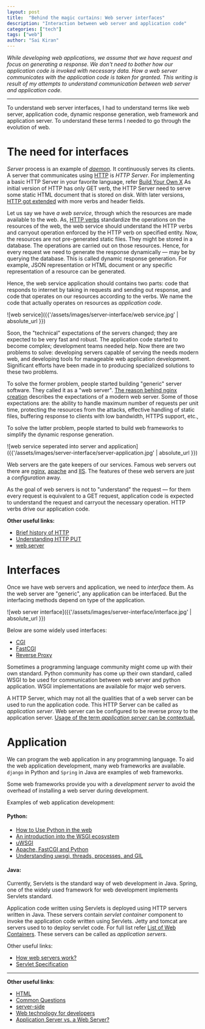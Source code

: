 ```yaml
---
layout: post
title:  "Behind the magic curtains: Web server interfaces"
description: "Interaction between web server and application code"
categories: ["tech"]
tags: ["web"]
author: "Sai Kiran"
---
```



*While developing web applications, 
we assume that we have request and focus on generating a response.
We don't need to bother how our application code is invoked with necessary data.
How a web server communicates with the application code is taken for granted.
This writing is result of my attempts to understand communication between web server and 
application code.*

----

To understand web server interfaces, I had to understand terms like web server, 
application code, dynamic response generation, web framework and application server. 
To understand these terms 
I needed to go through the evolution of web. 

# The need for interfaces
*Server* process is an example of *[daemon](http://www.linfo.org/daemon.html)*. 
It continuously serves its clients.
A server that communicates using [HTTP](https://www.w3.org/Protocols/rfc2616/rfc2616.html) is *HTTP Server*.
For implementing a basic HTTP Server in your favorite language, refer [Build Your Own X](https://github.com/danistefanovic/build-your-own-x#build-your-own-web-server)
As initial version of HTTP has only GET 
verb, the HTTP Server need to serve some static HTML document that is stored on disk.
With later versions, [HTTP got extended](https://developer.mozilla.org/en-US/docs/Web/HTTP/Basics_of_HTTP/Evolution_of_HTTP) with more verbs and header fields.

Let us say we have *a web service*, through which the resources are made available to the web. 
As, [HTTP verbs](https://www.w3.org/Protocols/rfc2616/rfc2616-sec9.html) standardize the operations 
on the resources of the web, the web service should understand the HTTP verbs and carryout 
operation 
enforced by the HTTP verb on 
specified entity. 
Now, the resources are not pre-generated static files. 
They might be stored in a database. The operations are carried out on those resources.
Hence, for every request we need to generate the response 
dynamically &mdash; may be by querying the database. This is called dynamic response generation. 
For example, JSON representation or HTML document or any specific representation of a 
resource can be generated. 

Hence, the web service application should contains two parts: code that responds to internet by 
taking in 
requests 
and sending out response, and code that operates on our resources according to the verbs.
We name the code that actually operates on resources as *application code*.


![web service]({{'/assets/images/server-interface/web service.jpg' | absolute_url }})


Soon, the "technical" expectations of the servers changed; they are expected to be 
very fast and robust. The application code started to become complex; development teams needed 
help. Now there are two problems to solve: developing servers capable of serving the needs modern 
web,
and developing tools for manageable web application development.
Significant efforts have been made in to producing specialized solutions to these two problems.
 
To solve the former problem, people started building "generic" server software.
They called it as a "web server".
[The reason behind nginx creation](https://www.aosabook.org/en/nginx.html) describes the expectations of a modern web server. 
Some of those expectations are: the ability to handle maximum number of requests per unit time, 
protecting the resources from the attacks, effective handling of static files, 
buffering response to clients with low bandwidth, HTTPS support, etc.,
 
To solve the latter problem, people started to build web frameworks to simplify the dynamic 
response generation. 
 
![web service seperated into server and application]({{'/assets/images/server-interface/server-application.jpg' | absolute_url }})

Web servers are the gate keepers of our services.
Famous web servers out there are [nginx](https://www.nginx.com/), 
[apache](https://httpd.apache.org/) and [IIS](https://www.iis.net/). 
The features of these web servers are just a *configuration* away. 

As the goal of web servers is not to "understand" the request &mdash; for them every request is 
equivalent to a GET request, application code is expected to 
 understand the request and carryout the necessary operation. 
 HTTP verbs drive our application code.


**Other useful links:**
- [Brief history of HTTP](https://hpbn.co/brief-history-of-http/)
- [Understanding HTTP PUT](https://www.w3.org/blog/2008/10/understanding-http-put/)
- [web server][webserver]


# Interfaces
Once we have web servers and application, we need to *interface* them.
As the web server are "generic", any application can be interfaced. But the interfacing methods 
depend on type of the application.


![web server interface]({{'/assets/images/server-interface/interface.jpg' | absolute_url }})

Below are some widely used interfaces:
- [CGI](https://tools.ietf.org/html/rfc3875)
- [FastCGI](http://www.mit.edu/~yandros/doc/specs/fcgi-spec.html)
- [Reverse Proxy](https://en.wikipedia.org/wiki/Reverse_proxy)

Sometimes a programming language community might come up with their own standard.
Python community has come up their own standard, called WSGI to be used for communication between 
web server and python application. WSGI implementations are available for major web servers.

A HTTP Server, which may not all the qualities that of a web server can be used to run 
the application code. This HTTP Server can be called as *application server*. Web server can be 
configured to be reverse proxy to the application server. [Usage of the term *application server* 
can be contextual.](https://howtodoinjava.com/tomcat/a-birds-eye-view-on-how-web-servers-work/)

# Application
We can program the web application in any programming language. To aid the web application 
development, many web frameworks are available. `django` in Python and `Spring` in Java are 
examples of web 
frameworks.
 
Some web frameworks provide you with a *development server* to avoid the overhead of installing a 
web server during development.

Examples of web application development:
#### Python:
- [How to Use Python in the web](https://docs.python.org/2/howto/webservers.html)
- [An introduction into the WSGI ecosystem](https://www.ultravioletsoftware.com/single-post/2017/03/23/An-introduction-into-the-WSGI-ecosystem)
- [uWSGI](https://uwsgi-docs.readthedocs.io/en/latest/index.html)
- [Apache, FastCGI and Python](https://www.electricmonk.nl/docs/apache_fastcgi_python/apache_fastcgi_python.html)
- [Understanding uwsgi, threads, processes, and GIL](https://www.reddit.com/r/Python/comments/4s40ge/understanding_uwsgi_threads_processes_and_gil/)

#### Java:
Currently, Servlets is the standard way of web development in Java. 
Spring, one of the widely used framework for web development implements Servlets standard.

Application code written using Servlets is deployed using HTTP servers written in Java.
These servers contain *servlet container* component to invoke the application code written 
using Servlets. 
Jetty and tomcat are servers used to to deploy servlet code. 
For full list refer [List of Web Containers](https://en.wikipedia.org/wiki/Web_container). 
These servers can be called as *application servers*.

Other useful links:
- [How web servers work?](https://howtodoinjava.com/tomcat/a-birds-eye-view-on-how-web-servers-work/)
- [Servlet Specification](https://javaee.github.io/servlet-spec/downloads/servlet-4.0/servlet-4_0_FINAL.pdf)

-----

**Other useful links**:
- [HTML](https://developer.mozilla.org/en-US/docs/Web/HTML) 
- [Common Questions](https://developer.mozilla.org/en-US/docs/Learn/Common_questions)
- [server-side](https://developer.mozilla.org/en-US/docs/Learn/Server-side)
- [Web technology for developers](https://developer.mozilla.org/en-US/docs/Web)
- [Application Server vs. a Web Server?][difference]


[webserver]: https://developer.mozilla.org/en-US/docs/Learn/Common_questions/What_is_a_web_server
[nginx]: https://www.nginx.com/resources/glossary/nginx/
[difference]: https://www.nginx.com/resources/glossary/application-server-vs-web-server/


[comment]: <> (Windows: Internet Server Application Programming Interface)  
